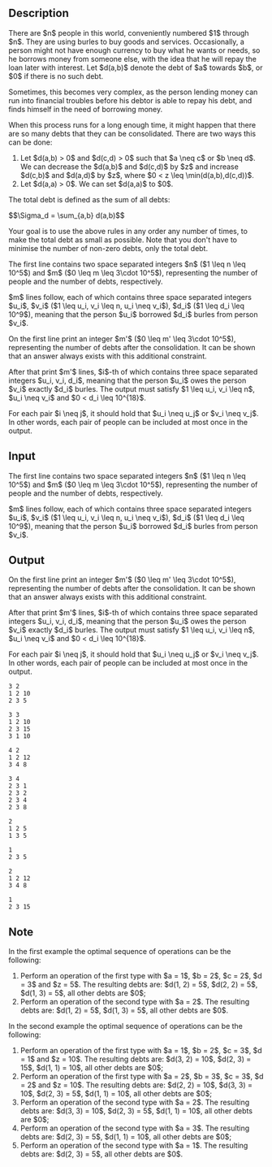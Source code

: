 ## Description

<div><p>There are $n$ people in this world, conveniently numbered $1$ through $n$. They are using burles to buy goods and services. Occasionally, a person might not have enough currency to buy what he wants or needs, so he borrows money from someone else, with the idea that he will repay the loan later with interest. Let $d(a,b)$ denote the debt of $a$ towards $b$, or $0$ if there is no such debt.</p><p>Sometimes, this becomes very complex, as the person lending money can run into financial troubles before his debtor is able to repay his debt, and finds himself in the need of borrowing money. </p><p>When this process runs for a long enough time, it might happen that there are so many debts that they can be consolidated. There are two ways this can be done:</p><ol> <li> Let $d(a,b) &gt; 0$ and $d(c,d) &gt; 0$ such that $a \neq c$ or $b \neq d$. We can decrease the $d(a,b)$ and $d(c,d)$ by&nbsp;$z$ and increase $d(c,b)$ and $d(a,d)$ by&nbsp;$z$, where $0 &lt; z \leq \min(d(a,b),d(c,d))$. </li><li> Let $d(a,a) &gt; 0$. We can set $d(a,a)$ to $0$. </li></ol><p>The total debt is defined as the sum of all debts:</p><p>$$\Sigma_d = \sum_{a,b} d(a,b)$$</p><p>Your goal is to use the above rules in any order any number of times, to make the total debt as small as possible. Note that you don't have to minimise the <span class="tex-font-style-bf">number</span> of non-zero debts, only the <span class="tex-font-style-bf">total debt</span>.</p></div><div class="input-specification"><p>The first line contains two space separated integers $n$&nbsp;($1 \leq n \leq 10^5$) and $m$&nbsp;($0 \leq m \leq 3\cdot 10^5$), representing the number of people and the number of debts, respectively.</p><p>$m$ lines follow, each of which contains three space separated integers $u_i$, $v_i$&nbsp;($1 \leq u_i, v_i \leq n, u_i \neq v_i$), $d_i$&nbsp;($1 \leq d_i \leq 10^9$), meaning that the person $u_i$ borrowed $d_i$ burles from person $v_i$.</p></div><div class="output-specification"><p>On the first line print an integer $m'$&nbsp;($0 \leq m' \leq 3\cdot 10^5$), representing the number of debts after the consolidation. It can be shown that an answer always exists with this additional constraint.</p><p>After that print $m'$ lines, $i$-th of which contains three space separated integers $u_i, v_i, d_i$, meaning that the person $u_i$ owes the person $v_i$ exactly $d_i$ burles. The output must satisfy $1 \leq u_i, v_i \leq n$, $u_i \neq v_i$ and $0 &lt; d_i \leq 10^{18}$.</p><p>For each pair $i \neq j$, it should hold that $u_i \neq u_j$ or $v_i \neq v_j$. In other words, each pair of people can be included at most once in the output.</p></div>

## Input

<p>The first line contains two space separated integers $n$&nbsp;($1 \leq n \leq 10^5$) and $m$&nbsp;($0 \leq m \leq 3\cdot 10^5$), representing the number of people and the number of debts, respectively.</p><p>$m$ lines follow, each of which contains three space separated integers $u_i$, $v_i$&nbsp;($1 \leq u_i, v_i \leq n, u_i \neq v_i$), $d_i$&nbsp;($1 \leq d_i \leq 10^9$), meaning that the person $u_i$ borrowed $d_i$ burles from person $v_i$.</p>

## Output

<p>On the first line print an integer $m'$&nbsp;($0 \leq m' \leq 3\cdot 10^5$), representing the number of debts after the consolidation. It can be shown that an answer always exists with this additional constraint.</p><p>After that print $m'$ lines, $i$-th of which contains three space separated integers $u_i, v_i, d_i$, meaning that the person $u_i$ owes the person $v_i$ exactly $d_i$ burles. The output must satisfy $1 \leq u_i, v_i \leq n$, $u_i \neq v_i$ and $0 &lt; d_i \leq 10^{18}$.</p><p>For each pair $i \neq j$, it should hold that $u_i \neq u_j$ or $v_i \neq v_j$. In other words, each pair of people can be included at most once in the output.</p>





```input1
3 2
1 2 10
2 3 5

```




```input2
3 3
1 2 10
2 3 15
3 1 10

```




```input3
4 2
1 2 12
3 4 8

```




```input4
3 4
2 3 1
2 3 2
2 3 4
2 3 8

```




```output1
2
1 2 5
1 3 5

```




```output2
1
2 3 5

```




```output3
2
1 2 12
3 4 8

```




```output4
1
2 3 15

```



## Note

<p>In the first example the optimal sequence of operations can be the following:</p><ol> <li> Perform an operation of the first type with $a = 1$, $b = 2$, $c = 2$, $d = 3$ and $z = 5$. The resulting debts are: $d(1, 2) = 5$, $d(2, 2) = 5$, $d(1, 3) = 5$, all other debts are $0$; </li><li> Perform an operation of the second type with $a = 2$. The resulting debts are: $d(1, 2) = 5$, $d(1, 3) = 5$, all other debts are $0$. </li></ol><p>In the second example the optimal sequence of operations can be the following:</p><ol> <li> Perform an operation of the first type with $a = 1$, $b = 2$, $c = 3$, $d = 1$ and $z = 10$. The resulting debts are: $d(3, 2) = 10$, $d(2, 3) = 15$, $d(1, 1) = 10$, all other debts are $0$; </li><li> Perform an operation of the first type with $a = 2$, $b = 3$, $c = 3$, $d = 2$ and $z = 10$. The resulting debts are: $d(2, 2) = 10$, $d(3, 3) = 10$, $d(2, 3) = 5$, $d(1, 1) = 10$, all other debts are $0$; </li><li> Perform an operation of the second type with $a = 2$. The resulting debts are: $d(3, 3) = 10$, $d(2, 3) = 5$, $d(1, 1) = 10$, all other debts are $0$; </li><li> Perform an operation of the second type with $a = 3$. The resulting debts are: $d(2, 3) = 5$, $d(1, 1) = 10$, all other debts are $0$; </li><li> Perform an operation of the second type with $a = 1$. The resulting debts are: $d(2, 3) = 5$, all other debts are $0$. </li></ol>
